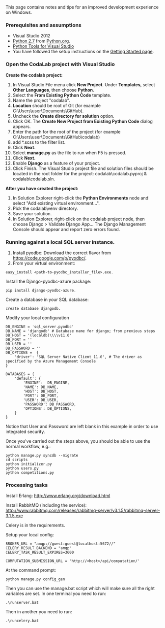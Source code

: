 This page contains notes and tips for an improved development experience on Windows.

### Prerequisites and assumptions
* Visual Studio 2012
* [Python 2.7](http://python.org/ftp/python/2.7.5/python-2.7.5.msi) from [Python.org](http://python.org/).
* [Python Tools for Visual Studio](https://pytools.codeplex.com/)
* You have followed the setup instructions on the [Getting Started page](https://github.com/codalab/codalab/wiki/20.-Getting-Started-for-Developers).

### Open the CodaLab project with Visual Studio
**Create the codalab project:**

1. In Visual Studio File menu click **New Project**. Under **Templates**, select **Other Languages**, then choose **Python**.
1. Select the **From Existing Python Code** template.
1. Name the project "codalab".
1. **Location** should be root of Git (for example C:\Users\user\Documents\GitHub\).
1. Uncheck the **Create directory for solution** option.
1. Click OK. The **Create New Project from Existing Python Code** dialog appears.
1. Enter the path for the root of the project (for example C:\Users\user\Documents\GitHub\codalab)
1. add *.scss to the filter list.
1. Click **Next**.
1. Select **manage.py** as the file to run when F5 is pressed.
1. Click **Next**.
1. Enable **Django** as a feature of your project.
1. Click Finish. The Visual Studio project file and solution files should be located in the root folder for the project: codalab\codalab.pyproj & codalab\codalab.sln.

**After you have created the project:**

1. In Solution Explorer right-click the **Python Environments** node and select "Add existing virtual environment...".
1. Pick the codalab\venv directory.
1. Save your solution.
1. In Solution Explorer, right-click on the codalab project node, then choose Django > Validate Django App... The Django Management Console should appear and report zero errors found.

### Running against a local SQL server instance.

1. Install pyodbc: Download the correct flavor from https://code.google.com/p/pyodbc/. 
1. From your virtual environment:
```
easy_install <path-to-pyodbc_installer_file>.exe.
```
Install the Django-pyodbc-azure package: 
```
pip install django-pyodbc-azure.
```
Create a database in your SQL database:
```
create database djangodb.
```
Modify your local configuration
```
DB_ENGINE = 'sql_server.pyodbc'
DB_NAME = 'djangodb' # Database name for django; from previous steps
DB_HOST = '(localdb)\\\\v11.0'
DB_PORT = ''
DB_USER = ''
DB_PASSWORD = '' 
DB_OPTIONS =  {
    'driver': 'SQL Server Native Client 11.0', # The driver as specified by the Azure Management Console
}
  
DATABASES = {
    'default': {
        'ENGINE':  DB_ENGINE, 
        'NAME': DB_NAME,            
        'HOST': DB_HOST,                     
        'PORT': DB_PORT,
        'USER': DB_USER,
        'PASSWORD': DB_PASSWORD,
        'OPTIONS': DB_OPTIONS,
    }
}
```
Notice that User and Password are left blank in this example in order to use integrated security.

Once you've carried out the steps above, you should be able to use the normal workflow, e.g.:
```
python manage.py syncdb --migrate
cd scripts
python initializer.py
python users.py
python competitions.py
```

### Processing tasks

Install Erlang: http://www.erlang.org/download.html

Install RabbitMQ (including the service): http://www.rabbitmq.com/releases/rabbitmq-server/v3.1.5/rabbitmq-server-3.1.5.exe

Celery is in the requirements.

Setup your local config:
```
BROKER_URL = "amqp://guest:guest@localhost:5672//"
CELERY_RESULT_BACKEND = "amqp"
CELERY_TASK_RESULT_EXPIRES=3600

COMPUTATION_SUBMISSION_URL = 'http://<host>/api/computation/'
```
At the command prompt:
```
python manage.py config_gen
```
Then you can use the manage.bat script which will make sure all the right variables are set. In one terminal you need to run:
```
.\runserver.bat
```
Then in another you need to run:
```
.\runcelery.bat
```
